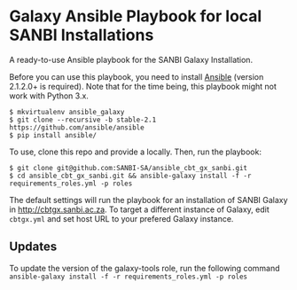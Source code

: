 # Galaxy Ansible Playbook for local SANBI Installations
A ready-to-use Ansible playbook for the SANBI Galaxy Installation.

Before you can use this playbook, you need to install [Ansible][ans] (version
2.1.2.0+ is required). Note that for the time being, this playbook might not
work with Python 3.x.

    $ mkvirtualenv ansible_galaxy
    $ git clone --recursive -b stable-2.1 https://github.com/ansible/ansible
    $ pip install ansible/


To use, clone this repo and provide a locally. Then, run the playbook:

    $ git clone git@github.com:SANBI-SA/ansible_cbt_gx_sanbi.git
    $ cd ansible_cbt_gx_sanbi.git && ansible-galaxy install -f -r requirements_roles.yml -p roles

The default settings will run the playbook for an installation of SANBI Galaxy in http://cbtgx.sanbi.ac.za. To target a different instance of Galaxy, edit `cbtgx.yml` and set host URL to your prefered Galaxy instance. 

Updates
-------
To update the version of the galaxy-tools role, run the following command
`ansible-galaxy install -f -r requirements_roles.yml -p roles`

[ans]: http://www.ansible.com/home
